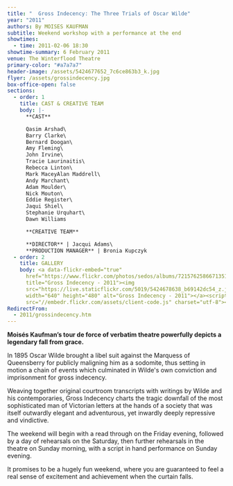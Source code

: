 ```yaml
---
title: "  Gross Indecency: The Three Trials of Oscar Wilde"
year: "2011"
authors: By MOISES KAUFMAN
subtitle: Weekend workshop with a performance at the end
showtimes:
  - time: 2011-02-06 18:30
showtime-summary: 6 February 2011
venue: The Winterflood Theatre
primary-color: "#a7a7a7"
header-image: /assets/5424677652_7c6ce863b3_k.jpg
flyer: /assets/grossindecency.jpg
box-office-open: false
sections:
  - order: 1
    title: CAST & CREATIVE TEAM
    body: |-
      **CAST**

      Qasim Arshad\
      Barry Clarke\
      Bernard Doogan\
      Amy Fleming\
      John Irvine\
      Tracie Laurinaitis\
      Rebecca Linton\
      Mark MaceyAlan Maddrell\
      Andy Marchant\
      Adam Moulder\
      Nick Mouton\
      Eddie Register\
      Jaqui Shiel\
      Stephanie Urquhart\
      Dawn Williams

      **CREATIVE TEAM**

      **DIRECTOR** | Jacqui Adams\
      **PRODUCTION MANAGER** | Bronia Kupczyk
  - order: 2
    title: GALLERY
    body: <a data-flickr-embed="true"
      href="https://www.flickr.com/photos/sedos/albums/72157625866713515"
      title="Gross Indecency - 2011"><img
      src="https://live.staticflickr.com/5019/5424678638_b69142dc54_z.jpg"
      width="640" height="480" alt="Gross Indecency - 2011"></a><script async
      src="//embedr.flickr.com/assets/client-code.js" charset="utf-8"></script>
RedirectFrom:
  - 2011/grossindecency.htm
---
```

**Moisés Kaufman’s tour de force of verbatim theatre powerfully depicts a legendary fall from grace.**

In 1895 Oscar Wilde brought a libel suit against the Marquess of Queensberry for publicly maligning him as a sodomite, thus setting in motion a chain of events which culminated in Wilde's own conviction and imprisonment for gross indecency.

Weaving together original courtroom transcripts with writings by Wilde and his contemporaries, Gross Indecency charts the tragic downfall of the most sophisticated man of Victorian letters at the hands of a society that was itself outwardly elegant and adventurous, yet inwardly deeply repressive and vindictive.

The weekend will begin with a read through on the Friday evening, followed by a day of rehearsals on the Saturday, then further rehearsals in the theatre on Sunday morning, with a script in hand performance on Sunday evening.

It promises to be a hugely fun weekend, where you are guaranteed to feel a real sense of excitement and achievement when the curtain falls.